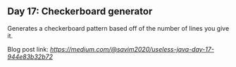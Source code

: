 ## Day 17: Checkerboard generator
Generates a checkerboard pattern based off of the number of lines you give it.


Blog post link: *https://medium.com/@savim2020/useless-java-day-17-944e83b32b72*